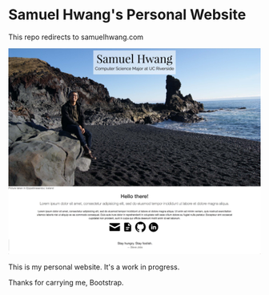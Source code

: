 Samuel Hwang's Personal Website
==============
This repo redirects to samuelhwang.com

![Website Screenshot](/images/website_screenshot.jpg?raw=true "Website Screenshot")

This is my personal website. It's a work in progress.

Thanks for carrying me, Bootstrap.
